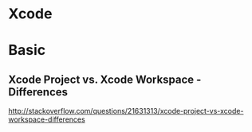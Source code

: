 Xcode
============

# Basic

## Xcode Project vs. Xcode Workspace - Differences

<http://stackoverflow.com/questions/21631313/xcode-project-vs-xcode-workspace-differences>


